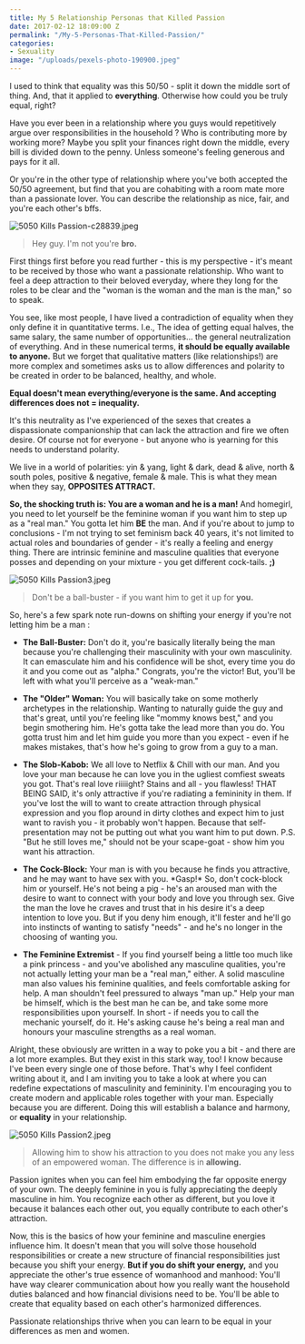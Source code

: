```yaml
---
title: My 5 Relationship Personas that Killed Passion
date: 2017-02-12 18:09:00 Z
permalink: "/My-5-Personas-That-Killed-Passion/"
categories:
- Sexuality
image: "/uploads/pexels-photo-190900.jpeg"
---
```


I used to think that equality was this 50/50 - split it down the middle sort of thing. And, that it applied to **everything**. Otherwise how could you be truly equal, right?

Have you ever been in a relationship where you guys would repetitively argue over responsibilities in the household ? Who is contributing more by working more? Maybe you split your finances right down the middle, every bill is divided down to the penny. Unless someone's feeling generous and pays for it all.

Or you're in the other type of relationship where you've both accepted the 50/50 agreement, but find that you are cohabiting with a room mate more than a passionate lover. You can describe the relationship as nice, fair, and you're each other's bffs.

![5050 Kills Passion-c28839.jpeg](/uploads/5050%20Kills%20Passion-c28839.jpeg)

> Hey guy. I'm not you're **bro.**

First things first before you read further - this is my perspective  - it's meant to be received by those who want a passionate relationship. Who want to feel a deep attraction to their beloved everyday, where they long for the roles to be clear and the "woman is the woman and the man is the man," so to speak.

You see, like most people, I have lived a contradiction of equality when they only define it in quantitative terms. I.e., The idea of getting equal halves, the same salary, the same number of opportunities...  the general neutralization of everything.  And in these numerical terms, **it should be equally available to anyone.** But we forget that qualitative matters (like relationships!) are more complex and sometimes asks us to allow differences and polarity to be created in order to be balanced, healthy, and whole.

**Equal doesn't mean everything/everyone is the same.  And accepting differences does not = inequality.**

It's this neutrality as I've experienced of the sexes that creates a dispassionate companionship that can lack the attraction and fire we often desire. Of course not for everyone - but anyone who is yearning for this needs to understand polarity.

We live in a world of polarities: yin & yang, light & dark, dead & alive, north & south poles, positive & negative, female & male. This is what they mean when they say, **OPPOSITES ATTRACT.**

**So, the shocking truth is: You are a woman and he is a man!** And homegirl, you need to let yourself be the feminine woman if you want him to step up as a "real man." You gotta let him **BE** the man. And if you're about to jump to conclusions - I'm not trying to set feminism back 40 years, it's not limited to actual roles and boundaries of gender - it's really a feeling and energy thing. There are intrinsic feminine and masculine qualities that everyone posses and depending on your mixture - you get different cock-tails. **;)**

![5050 Kills Passion3.jpeg](/uploads/5050%20Kills%20Passion3.jpeg)

> Don't be a ball-buster - if you want him to get it up for **you.**

So, here's a few spark note run-downs on shifting your energy if you're not letting him be a man :

* **The Ball-Buster:** Don't do it, you're basically literally being the man because you're challenging their masculinity with your own masculinity.  It can emasculate him and his confidence will be shot, every time you do it and you come out as "alpha." Congrats, you're the victor! But, you'll be left with what you'll perceive as a "weak-man."

* **The "Older" Woman:** You will basically take on some motherly archetypes in the relationship. Wanting to naturally guide the guy and that's great, until you're feeling like "mommy knows best," and you begin smothering him.  He's gotta take the lead more than you do. You gotta trust him and let him guide you more than you expect - even if he makes mistakes, that's how he's going to grow from a guy to a man.

* **The Slob-Kabob:** We all love to Netflix & Chill with our man. And you love your man because he can love you in the ugliest comfiest sweats you got. That's real love riiiiight? Stains and all - you flawless! THAT BEING SAID, it's only attractive if you're radiating a femininity in them. If you've lost the will to want to create attraction through physical expression and you flop around in dirty clothes and expect him to just want to ravish you - it probably won't happen. Because that self-presentation may not be putting out what you want him to put down.   P.S. "But he still loves me," should not be your scape-goat - show him you want his attraction.

* **The Cock-Block:** Your man is with you because he finds you attractive, and he may want to have sex with you. \*Gasp!\* So, don't cock-block him or yourself. He's not being a pig - he's an aroused man with the desire to want to connect with your body and love you through sex. Give the man the love he craves and trust that in his desire it's a deep intention to love you. But if you deny him enough, it'll fester and he'll go into instincts of wanting to satisfy "needs" - and he's no longer in the choosing of wanting you.

* **The Feminine Extremist** - If you find yourself being a little too much like a pink princess - and you've abolished any masculine qualities, you're not actually letting your man be a "real man," either. A solid masculine man also values his feminine qualities, and feels comfortable asking for help. A man shouldn't feel pressured to always "man up." Help your man be himself, which is the best man he can be, and take some more responsibilities upon yourself. In short - if needs you to call the mechanic yourself, do it. He's asking cause he's being a real man and honours your masculine strengths as a real woman.

Alright, these obviously are written in a way to poke you a bit - and there are a lot more examples. But they exist in this stark way, too! I know because I've been every single one of those before. That's why I feel confident writing about it, and I am inviting you to take a look at where you can redefine expectations of masculinity and femininity. I'm encouraging you to create modern and applicable roles together with your man. Especially because you are different. Doing this will establish a balance and harmony, or **equality** in your relationship.

![5050 Kills Passion2.jpeg](/uploads/5050%20Kills%20Passion2.jpeg)

> Allowing him to show his attraction to you does not make you any less of an empowered woman. The difference is in **allowing.**

Passion ignites when you can feel him embodying the far opposite energy of your own. The deeply feminine in you is fully appreciating the deeply masculine in him. You recognize each other as different, but you love it because it balances each other out, you equally contribute to each other's attraction.

Now, this is the basics of how your feminine and masculine energies influence him. It doesn't mean that you will solve those household responsibilities or create a new structure of financial responsibilities just because you shift your energy. **But if you do shift your energy,** and you appreciate the other's true essence of womanhood and manhood: You'll have way clearer communication about how you really want the household duties balanced and how financial divisions need to be. You'll be able to create that equality based on each other's harmonized differences.

Passionate relationships thrive when you can learn to be equal in your differences as men and women.